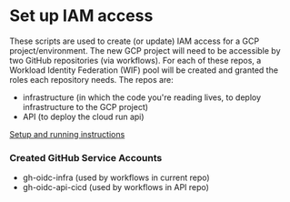 # Set up IAM access

These scripts are used to create (or update) IAM access for a GCP project/environment. The new GCP project will need to be accessible by two GitHub repositories (via workflows). For each of these repos, a Workload Identity Federation (WIF) pool will be created and granted the roles each repository needs. The repos are: 

- infrastructure (in which the code you're reading lives, to deploy infrastructure to the GCP project)
- API (to deploy the cloud run api)

[Setup and running instructions](../README.md#manual-setup-instructions-for-new-gcp-projects)

### Created GitHub Service Accounts

 - gh-oidc-infra (used by workflows in current repo)
 - gh-oidc-api-cicd (used by workflows in API repo)